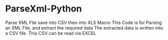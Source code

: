 # ParseXml-Python
Parse XML File save into CSV then into XLS Macro
This Code is for Parsing an XML File, and extract the required data
The extracted data is written into a CSV file.
This CSV can be read via EXCEL
